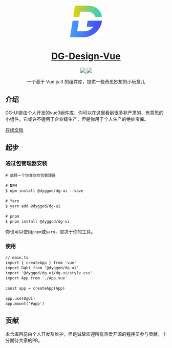 <p align="center">
  <img width="100px" src="./public/images/logo@4x.png">
</p>

<h1 align="center">
  <a href="https://dyggod.github.io/dg-ui/" target="_blank">DG-Design-Vue</a>
</h1>

<p align="center">
  <a href="https://www.npmjs.org/package/@dyggod/dg-ui">
    <img src="https://img.shields.io/npm/v/@dyggod/dg-ui.svg">
  </a>
  <a href="https://npmcharts.com/compare/@dyggod/dg-ui?minimal=true">
    <img src="https://img.shields.io/npm/dm/@dyggod/dg-ui.svg">
  </a>
  <br>
</p>

<p align="center">一个基于 Vue.js 3 的组件库，提供一些奇思妙想的小玩意儿</p>

## 介绍

DG-UI是由个人开发的vue3组件库，你可以在这里看到很多非严肃的、有意思的小组件，它或许不适用于企业级生产，但是你用于个人生产的绝妙宝库。

[在线文档](https://dyggod.github.io/dg-ui/)

## 起步

### 通过包管理器安装
```
# 选择一个你喜欢的包管理器

# NPM
$ npm install @dyggod/dg-ui --save

# Yarn
$ yarn add @dyggod/dg-ui

# pnpm
$ pnpm install @dyggod/dg-ui
```

你也可以使用`pnpm`或`yarn`，取决于你的工具。


### 使用

```
// main.ts
import { createApp } from 'vue'
import DgUi from '@dyggod/dg-ui'
import '@dyggod/dg-ui/dg-ui/style.css'
import App from './App.vue'

const app = createApp(App)

app.use(DgUi)
app.mount('#app')
```

## 贡献

本仓库目前由个人开发及维护，但是诚挚欢迎所有热爱开源的程序员参与贡献，十分期待大家的PR。



